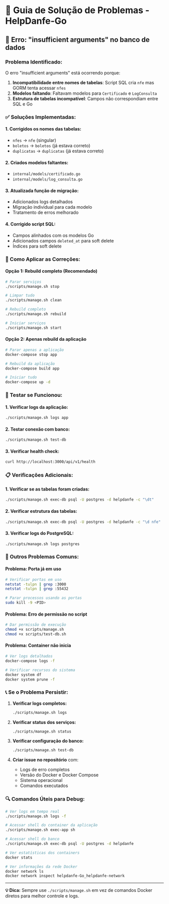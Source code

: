 # 🔧 Guia de Solução de Problemas - HelpDanfe-Go

## 🚨 Erro: "insufficient arguments" no banco de dados

### **Problema Identificado:**
O erro "insufficient arguments" está ocorrendo porque:
1. **Incompatibilidade entre nomes de tabelas**: Script SQL cria `nfe` mas GORM tenta acessar `nfes`
2. **Modelos faltando**: Faltavam modelos para `Certificado` e `LogConsulta`
3. **Estrutura de tabelas incompatível**: Campos não correspondiam entre SQL e Go

### **✅ Soluções Implementadas:**

#### 1. **Corrigidos os nomes das tabelas:**
- `nfes` → `nfe` (singular)
- `boletos` → `boletos` (já estava correto)
- `duplicatas` → `duplicatas` (já estava correto)

#### 2. **Criados modelos faltantes:**
- `internal/models/certificado.go`
- `internal/models/log_consulta.go`

#### 3. **Atualizada função de migração:**
- Adicionados logs detalhados
- Migração individual para cada modelo
- Tratamento de erros melhorado

#### 4. **Corrigido script SQL:**
- Campos alinhados com os modelos Go
- Adicionados campos `deleted_at` para soft delete
- Índices para soft delete

### **🔄 Como Aplicar as Correções:**

#### **Opção 1: Rebuild completo (Recomendado)**
```bash
# Parar serviços
./scripts/manage.sh stop

# Limpar tudo
./scripts/manage.sh clean

# Rebuild completo
./scripts/manage.sh rebuild

# Iniciar serviços
./scripts/manage.sh start
```

#### **Opção 2: Apenas rebuild da aplicação**
```bash
# Parar apenas a aplicação
docker-compose stop app

# Rebuild da aplicação
docker-compose build app

# Iniciar tudo
docker-compose up -d
```

### **🧪 Testar se Funcionou:**

#### **1. Verificar logs da aplicação:**
```bash
./scripts/manage.sh logs app
```

#### **2. Testar conexão com banco:**
```bash
./scripts/manage.sh test-db
```

#### **3. Verificar health check:**
```bash
curl http://localhost:3000/api/v1/health
```

### **📋 Verificações Adicionais:**

#### **1. Verificar se as tabelas foram criadas:**
```bash
./scripts/manage.sh exec-db psql -U postgres -d helpdanfe -c "\dt"
```

#### **2. Verificar estrutura das tabelas:**
```bash
./scripts/manage.sh exec-db psql -U postgres -d helpdanfe -c "\d nfe"
```

#### **3. Verificar logs do PostgreSQL:**
```bash
./scripts/manage.sh logs postgres
```

### **🐛 Outros Problemas Comuns:**

#### **Problema: Porta já em uso**
```bash
# Verificar portas em uso
netstat -tulpn | grep :3000
netstat -tulpn | grep :55432

# Parar processos usando as portas
sudo kill -9 <PID>
```

#### **Problema: Erro de permissão no script**
```bash
# Dar permissão de execução
chmod +x scripts/manage.sh
chmod +x scripts/test-db.sh
```

#### **Problema: Container não inicia**
```bash
# Ver logs detalhados
docker-compose logs -f

# Verificar recursos do sistema
docker system df
docker system prune -f
```

### **📞 Se o Problema Persistir:**

1. **Verificar logs completos:**
   ```bash
   ./scripts/manage.sh logs
   ```

2. **Verificar status dos serviços:**
   ```bash
   ./scripts/manage.sh status
   ```

3. **Verificar configuração do banco:**
   ```bash
   ./scripts/manage.sh test-db
   ```

4. **Criar issue no repositório** com:
   - Logs de erro completos
   - Versão do Docker e Docker Compose
   - Sistema operacional
   - Comandos executados

### **🔍 Comandos Úteis para Debug:**

```bash
# Ver logs em tempo real
./scripts/manage.sh logs -f

# Acessar shell do container da aplicação
./scripts/manage.sh exec-app sh

# Acessar shell do banco
./scripts/manage.sh exec-db psql -U postgres -d helpdanfe

# Ver estatísticas dos containers
docker stats

# Ver informações da rede Docker
docker network ls
docker network inspect helpdanfe-Go_helpdanfe-network
```

---

**💡 Dica:** Sempre use `./scripts/manage.sh` em vez de comandos Docker diretos para melhor controle e logs. 